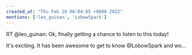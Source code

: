 ```yaml
---
created_at: "Thu Feb 10 08:04:05 +0000 2022"
mentions: ['leo_guinan', 'LobowSpark']
---
```


RT @leo_guinan: Ok, finally getting a chance to listen to this today!

It's exciting. It has been awesome to get to know @LobowSpark and wo…